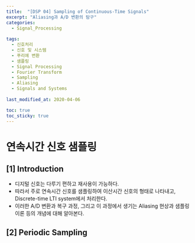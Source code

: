 ```yaml
---
title:  "[DSP 04] Sampling of Continuous-Time Signals"
excerpt: "Aliasing과 A/D 변환의 탐구"
categories:
  - Signal_Processing
  
tags:
  - 신호처리
  - 신호 및 시스템
  - 푸리에 변환
  - 샘플링
  - Signal Processing
  - Fourier Transform
  - Sampling
  - Aliasing
  - Signals and Systems
  
last_modified_at: 2020-04-06

toc: true
toc_sticky: true
---
```


# 연속시간 신호 샘플링

## [1] Introduction

- 디지털 신호는 다루기 편하고 재사용이 가능하다.
- 따라서 주로 연속시간 신호를 샘플링하여 이산시간 신호의 형태로 나타내고, Discrete-time LTI system에서 처리한다.
- 이러한 A/D 변환과 복구 과정, 그리고 이 과정에서 생기는 Aliasing 현상과 샘플링 이론 등의 개념에 대해 알아본다.

## [2]  Periodic Sampling

